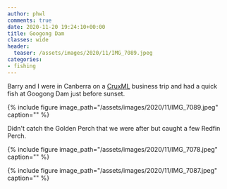 ```yaml
---
author: phwl
comments: true
date: 2020-11-20 19:24:10+00:00
title: Googong Dam
classes: wide
header:
  teaser: /assets/images/2020/11/IMG_7089.jpeg
categories:
- fishing
---
```


Barry and I were in Canberra on a [CruxML](http://www.cruxml.com) business trip and
had a quick fish at Googong Dam just before sunset.

{% include figure image_path="/assets/images/2020/11/IMG_7089.jpeg" caption="" %}

Didn't catch the Golden Perch that we were after but caught a few Redfin Perch.

{% include figure image_path="/assets/images/2020/11/IMG_7078.jpeg" caption="" %}

{% include figure image_path="/assets/images/2020/11/IMG_7087.jpeg" caption="" %}
